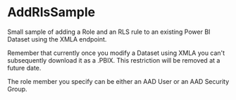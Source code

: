 # AddRlsSample

Small sample of adding a Role and an RLS rule to an existing Power BI Dataset using the XMLA endpoint.

Remember that currently once you modify a Dataset using XMLA you can't subsequently download it as a .PBIX.  This restriction will be removed at a future date.

The role member you specify can be either an AAD User or an AAD Security Group.
